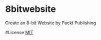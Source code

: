 # 8bitwebsite
Create an 8-bit Website by Packt Publishing

#License
[MIT](https://choosealicense.com/licenses/mit/)

